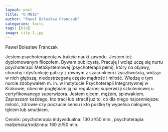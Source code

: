 ```yaml
---
layout: post
title: "O MNIE"
author: "Paweł Bolesław Franczak"
categories: facts
tags: [bio]
image: city-1.jpg
---
```


Paweł Bolesław Franczak

Jestem psychoterapeutą w trakcie nauki zawodu. Jestem też dyplomowanym filozofem. Bywam publicystą. 
Pracuję i wciąż uczę się nurtu psychoterapii MetaSystemowej (psychoterapii pełni), który na objawy, choroby i dysfunkcje patrzy z równym z szacunkiem i życzliwością, widząc w nich głębszą, niedostrzeganą często mądrość i miłość. 
Wiedzę o tym nurcie zdobywałem m. in. w Instytucie Psychoterapii Integratywnej w Krakowie, obecnie pogłębiam ją na regularnej superwizji szkoleniowej u certyfikowanego superwizora. 
Jestem ojcem, mężem, śpiewakiem. 
Zapraszam każdego, kto traci lub stracił już to, co dla niego najcenniejsze: miłość, zdrowie czy poczucie sensu i kto pustkę tę wypełnia nałogiem, lękiem lub smutkiem.

Cennik: psychoterapia indywidualna: 130 zł/50 min., psychoterapia małżeńska/rodzinna: 160 zł/50 min.

